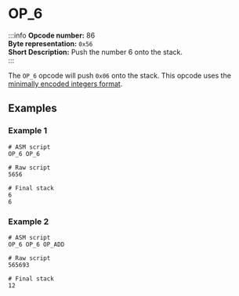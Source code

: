 # OP_6
:::info
**Opcode number:** 86  
**Byte representation:** `0x56`  
**Short Description:** Push the number 6 onto the stack.  
:::

The `OP_6` opcode will push `0x06` onto the stack. This opcode uses the [minimally encoded integers format](../script/numbers.md#minimally-encoded-integers).

## Examples
### Example 1
```shell
# ASM script
OP_6 OP_6

# Raw script
5656

# Final stack
6
6
```

### Example 2
```shell
# ASM script
OP_6 OP_6 OP_ADD

# Raw script
565693

# Final stack
12
```
